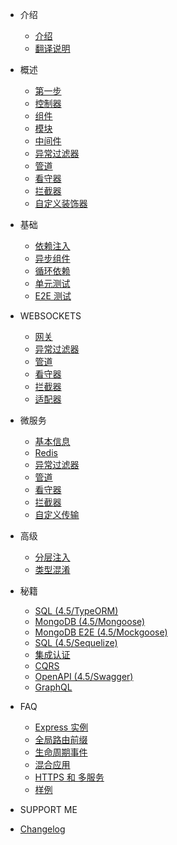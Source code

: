 - 介绍
  - [介绍](4.5/Introduction.md)
  - [翻译说明](4.5/About.md)

- 概述
  - [第一步](4.5/FirstSteps.md)
  - [控制器](4.5/Controllers.md)
  - [组件](4.5/Components.md)
  - [模块](4.5/Modules.md)
  - [中间件](4.5/Middlewares.md)
  - [异常过滤器](4.5/ExceptionFilters.md)  
  - [管道](4.5/Pipes.md)
  - [看守器](4.5/Guards.md)
  - [拦截器](4.5/Interceptors.md)
  - [自定义装饰器](4.5/CustomDecorators.md)

- 基础
  - [依赖注入](4.5/DependencyInjection.md)
  - [异步组件](4.5/AsyncComponents.md)
  - [循环依赖](4.5/CircularDependency.md)
  - [单元测试](4.5/Unit.md)
  - [E2E 测试](4.5/E2E.md)

- WEBSOCKETS
  - [网关](4.5/Gateways.md)
  - [异常过滤器](4.5/ExceptionFilters2.md)
  - [管道](4.5/Pipes2.md)
  - [看守器](4.5/Guards2.md)
  - [拦截器](4.5/Interceptors2.md)
  - [适配器](4.5/Adapter.md)

- 微服务
  - [基本信息](4.5/Basics.md)
  - [Redis](4.5/Redis.md)
  - [异常过滤器](4.5/ExceptionFilters3.md)
  - [管道](4.5/Pipes3.md)
  - [看守器](4.5/Guards3.md)
  - [拦截器](4.5/Interceptors3.md)
  - [自定义传输](4.5/CustomTransport.md)

- 高级
  - [分层注入](4.5/HierarchicalInjector.md)
  - [类型混淆](4.5/MixinClass.md)

- 秘籍
  - [SQL (4.5/TypeORM)](4.5/SQLT.md)
  - [MongoDB (4.5/Mongoose)](4.5/MongoDB.md)
  - [MongoDB E2E (4.5/Mockgoose)](4.5/MongoDBE2E.md)
  - [SQL (4.5/Sequelize)](4.5/SQLS.md)
  - [集成认证](4.5/Passportintegration.md)
  - [CQRS](4.5/CQRS.md)
  - [OpenAPI (4.5/Swagger)](4.5/OpenAPI.md)
  - [GraphQL](4.5/GraphQL.md)

- FAQ
  - [Express 实例](4.5/ExpressInstance.md)
  - [全局路由前缀](4.5/GlobalRoutePrefix.md)
  - [生命周期事件](4.5/LifecycleEvents.md)
  - [混合应用](4.5/HybridApplication.md)
  - [HTTPS 和 多服务](4.5/HTTPSMultipleServers.md)
  - [样例](4.5/Examples.md)


- SUPPORT ME
- [Changelog](4.5/changelog.md)